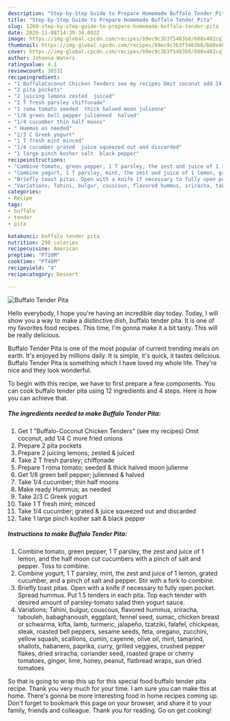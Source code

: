 ```yaml
---
description: "Step-by-Step Guide to Prepare Homemade Buffalo Tender Pita"
title: "Step-by-Step Guide to Prepare Homemade Buffalo Tender Pita"
slug: 1269-step-by-step-guide-to-prepare-homemade-buffalo-tender-pita
date: 2020-11-08T14:39:34.092Z
image: https://img-global.cpcdn.com/recipes/b9ec9c3b3f5463b8/680x482cq70/buffalo-tender-pita-recipe-main-photo.jpg
thumbnail: https://img-global.cpcdn.com/recipes/b9ec9c3b3f5463b8/680x482cq70/buffalo-tender-pita-recipe-main-photo.jpg
cover: https://img-global.cpcdn.com/recipes/b9ec9c3b3f5463b8/680x482cq70/buffalo-tender-pita-recipe-main-photo.jpg
author: Johanna Waters
ratingvalue: 4.1
reviewcount: 36531
recipeingredient:
- "1 BuffaloCoconut Chicken Tenders see my recipes Omit coconut add 14 C more fried onions"
- "2 pita pockets"
- "2 juicing lemons zested  juiced"
- "2 T fresh parsley chiffonade"
- "1 roma tomato seeded  thick halved moon julienne"
- "1/8 green bell pepper julienned  halved"
- "1/4 cucumber thin half moons"
- " Hummus as needed"
- "2/3 C Greek yogurt"
- "1 T fresh mint minced"
- "1/4 cucumber grated  juice squeezed out and discarded"
- "1 large pinch kosher salt  black pepper"
recipeinstructions:
- "Combine tomato, green pepper, 1 T parsley, the zest and juice of 1 lemon, and the half moon cut cucumbers with a pinch of salt and pepper. Toss to combine."
- "Combine yogurt, 1 T parsley, mint, the zest and juice of 1 lemon, grated cucumber, and a pinch of salt and pepper. Stir with a fork to combine."
- "Briefly toast pitas. Open with a knife if necessary to fully open pocket. Spread hummus. Put 1.5 tenders in each pita. Top each tender with desired amount of parsley-tomato salad then yogurt sauce."
- "Variations; Tahini, bulgur, couscous, flavored hummus, sriracha, tabouleh, babaghanoush, eggplant, fennel seed, sumac, chicken breast or schwarma, kifta, lamb, turmeric, jalapeño, tzatziki, falafel, chickpeas, steak, roasted bell peppers, sesame seeds, feta, oregano, zucchini, yellow squash, scallions, cumin, cayenne, olive oil, mint, tamarind, shallots, habanero, paprika, curry, grilled veggies, crushed pepper flakes, dried sriracha, coriander seed, roasted grape or cherry tomatoes, ginger, lime, honey, peanut, flatbread wraps, sun dried tomatoes"
categories:
- Recipe
tags:
- buffalo
- tender
- pita

katakunci: buffalo tender pita 
nutrition: 298 calories
recipecuisine: American
preptime: "PT10M"
cooktime: "PT48M"
recipeyield: "4"
recipecategory: Dessert

---
```



![Buffalo Tender Pita](https://img-global.cpcdn.com/recipes/b9ec9c3b3f5463b8/680x482cq70/buffalo-tender-pita-recipe-main-photo.jpg)

Hello everybody, I hope you're having an incredible day today. Today, I will show you a way to make a distinctive dish, buffalo tender pita. It is one of my favorites food recipes. This time, I'm gonna make it a bit tasty. This will be really delicious.

Buffalo Tender Pita is one of the most popular of current trending meals on earth. It's enjoyed by millions daily. It is simple, it's quick, it tastes delicious. Buffalo Tender Pita is something which I have loved my whole life. They're nice and they look wonderful.




To begin with this recipe, we have to first prepare a few components. You can cook buffalo tender pita using 12 ingredients and 4 steps. Here is how you can achieve that.

<!--inarticleads1-->

##### The ingredients needed to make Buffalo Tender Pita:

1. Get 1 &#34;Buffalo-Coconut Chicken Tenders&#34; (see my recipes) Omit coconut, add 1/4 C more fried onions
1. Prepare 2 pita pockets
1. Prepare 2 juicing lemons; zested &amp; juiced
1. Take 2 T fresh parsley; chiffonade
1. Prepare 1 roma tomato; seeded &amp; thick halved moon julienne
1. Get 1/8 green bell pepper; julienned &amp; halved
1. Take 1/4 cucumber; thin half moons
1. Make ready  Hummus; as needed
1. Take 2/3 C Greek yogurt
1. Take 1 T fresh mint; minced
1. Take 1/4 cucumber; grated &amp; juice squeezed out and discarded
1. Take 1 large pinch kosher salt &amp; black pepper




<!--inarticleads2-->

##### Instructions to make Buffalo Tender Pita:

1. Combine tomato, green pepper, 1 T parsley, the zest and juice of 1 lemon, and the half moon cut cucumbers with a pinch of salt and pepper. Toss to combine.
1. Combine yogurt, 1 T parsley, mint, the zest and juice of 1 lemon, grated cucumber, and a pinch of salt and pepper. Stir with a fork to combine.
1. Briefly toast pitas. Open with a knife if necessary to fully open pocket. Spread hummus. Put 1.5 tenders in each pita. Top each tender with desired amount of parsley-tomato salad then yogurt sauce.
1. Variations; Tahini, bulgur, couscous, flavored hummus, sriracha, tabouleh, babaghanoush, eggplant, fennel seed, sumac, chicken breast or schwarma, kifta, lamb, turmeric, jalapeño, tzatziki, falafel, chickpeas, steak, roasted bell peppers, sesame seeds, feta, oregano, zucchini, yellow squash, scallions, cumin, cayenne, olive oil, mint, tamarind, shallots, habanero, paprika, curry, grilled veggies, crushed pepper flakes, dried sriracha, coriander seed, roasted grape or cherry tomatoes, ginger, lime, honey, peanut, flatbread wraps, sun dried tomatoes




So that is going to wrap this up for this special food buffalo tender pita recipe. Thank you very much for your time. I am sure you can make this at home. There's gonna be more interesting food in home recipes coming up. Don't forget to bookmark this page on your browser, and share it to your family, friends and colleague. Thank you for reading. Go on get cooking!
